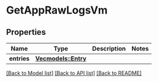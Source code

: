 # GetAppRawLogsVm

## Properties

Name | Type | Description | Notes
------------ | ------------- | ------------- | -------------
**entries** | [**Vec<models::Entry>**](Entry.md) |  | 

[[Back to Model list]](../README.md#documentation-for-models) [[Back to API list]](../README.md#documentation-for-api-endpoints) [[Back to README]](../README.md)



